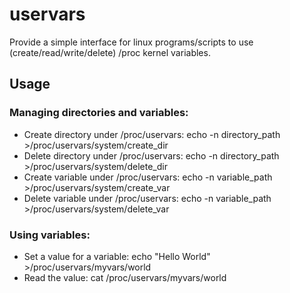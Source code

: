 # uservars
Provide a simple interface for linux programs/scripts to use (create/read/write/delete) /proc kernel variables.
## Usage
### Managing directories and variables:
- Create directory under /proc/uservars: echo -n directory_path >/proc/uservars/system/create_dir
- Delete directory under /proc/uservars: echo -n directory_path >/proc/uservars/system/delete_dir
- Create variable under /proc/uservars: echo -n variable_path >/proc/uservars/system/create_var
- Delete variable under /proc/uservars: echo -n variable_path >/proc/uservars/system/delete_var
### Using variables:
- Set a value for a variable: echo "Hello World" >/proc/uservars/myvars/world
- Read the value: cat /proc/uservars/myvars/world
